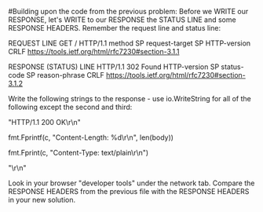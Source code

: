 #Building upon the code from the previous problem:
Before we WRITE our RESPONSE, let's WRITE to our RESPONSE the STATUS LINE and some RESPONSE HEADERS. Remember the request line and status line:

REQUEST LINE GET / HTTP/1.1 method SP request-target SP HTTP-version CRLF https://tools.ietf.org/html/rfc7230#section-3.1.1

RESPONSE (STATUS) LINE HTTP/1.1 302 Found HTTP-version SP status-code SP reason-phrase CRLF https://tools.ietf.org/html/rfc7230#section-3.1.2

Write the following strings to the response - use io.WriteString for all of the following except the second and third:

"HTTP/1.1 200 OK\r\n"

fmt.Fprintf(c, "Content-Length: %d\r\n", len(body))

fmt.Fprint(c, "Content-Type: text/plain\r\n")

"\r\n"

Look in your browser "developer tools" under the network tab. Compare the RESPONSE HEADERS from the previous file with the RESPONSE HEADERS in your new solution.